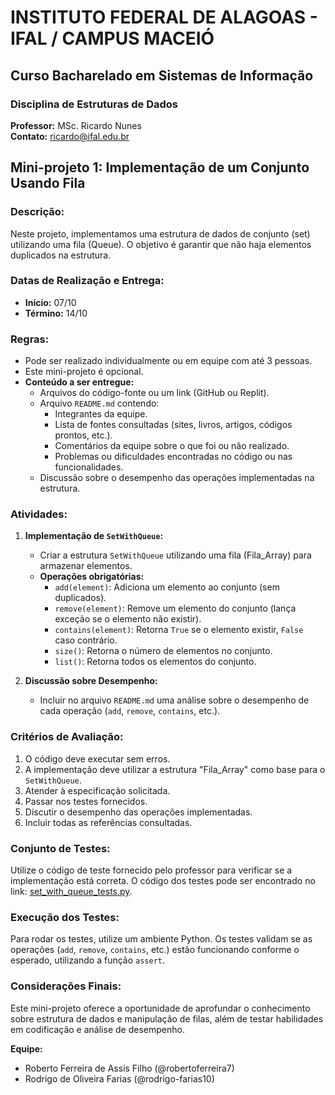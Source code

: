 # INSTITUTO FEDERAL DE ALAGOAS - IFAL / CAMPUS MACEIÓ
## Curso Bacharelado em Sistemas de Informação 
### Disciplina de Estruturas de Dados 
**Professor:** MSc. Ricardo Nunes  
**Contato:** ricardo@ifal.edu.br  

## Mini-projeto 1: Implementação de um Conjunto Usando Fila

### Descrição:
Neste projeto, implementamos uma estrutura de dados de conjunto (set) utilizando uma fila (Queue). O objetivo é garantir que não haja elementos duplicados na estrutura.

### Datas de Realização e Entrega:
- **Início:** 07/10
- **Término:** 14/10

### Regras:
- Pode ser realizado individualmente ou em equipe com até 3 pessoas.
- Este mini-projeto é opcional.
- **Conteúdo a ser entregue:**
  - Arquivos do código-fonte ou um link (GitHub ou Replit).
  - Arquivo `README.md` contendo:
    - Integrantes da equipe.
    - Lista de fontes consultadas (sites, livros, artigos, códigos prontos, etc.).
    - Comentários da equipe sobre o que foi ou não realizado.
    - Problemas ou dificuldades encontradas no código ou nas funcionalidades.
  - Discussão sobre o desempenho das operações implementadas na estrutura.

### Atividades:
1. **Implementação de `SetWithQueue`:**
   - Criar a estrutura `SetWithQueue` utilizando uma fila (Fila_Array) para armazenar elementos.
   - **Operações obrigatórias:**
     - `add(element)`: Adiciona um elemento ao conjunto (sem duplicados).
     - `remove(element)`: Remove um elemento do conjunto (lança exceção se o elemento não existir).
     - `contains(element)`: Retorna `True` se o elemento existir, `False` caso contrário.
     - `size()`: Retorna o número de elementos no conjunto.
     - `list()`: Retorna todos os elementos do conjunto.

2. **Discussão sobre Desempenho:**
   - Incluir no arquivo `README.md` uma análise sobre o desempenho de cada operação (`add`, `remove`, `contains`, etc.).

### Critérios de Avaliação:
1. O código deve executar sem erros.
2. A implementação deve utilizar a estrutura "Fila_Array" como base para o `SetWithQueue`.
3. Atender à especificação solicitada.
4. Passar nos testes fornecidos.
5. Discutir o desempenho das operações implementadas.
6. Incluir todas as referências consultadas.

### Conjunto de Testes:
Utilize o código de teste fornecido pelo professor para verificar se a implementação está correta. O código dos testes pode ser encontrado no link: [set_with_queue_tests.py](https://github.com/ricardo9n/estd/blob/main/mp-testes/set_with_queue_tests.py).

### Execução dos Testes:
Para rodar os testes, utilize um ambiente Python. Os testes validam se as operações (`add`, `remove`, `contains`, etc.) estão funcionando conforme o esperado, utilizando a função `assert`.

### Considerações Finais:
Este mini-projeto oferece a oportunidade de aprofundar o conhecimento sobre estrutura de dados e manipulação de filas, além de testar habilidades em codificação e análise de desempenho.

**Equipe:**  
- Roberto Ferreira de Assis Filho (@robertoferreira7)
- Rodrigo de Oliveira Farias (@rodrigo-farias10)
